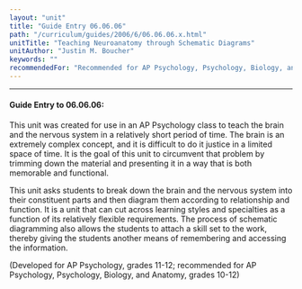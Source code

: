 ```yaml
---
layout: "unit"
title: "Guide Entry 06.06.06"
path: "/curriculum/guides/2006/6/06.06.06.x.html"
unitTitle: "Teaching Neuroanatomy through Schematic Diagrams"
unitAuthor: "Justin M. Boucher"
keywords: ""
recommendedFor: "Recommended for AP Psychology, Psychology, Biology, and Anatomy, grades 10-12."
---
```

<body>
<hr/>
<h4>
Guide Entry to 06.06.06:
</h4>
<p>
This unit was created for use in an AP Psychology class to teach the brain and the nervous system in a relatively short period of time. The brain is an extremely complex concept, and it is difficult to do it justice in a limited space of time. It is the goal of this unit to circumvent that problem by trimming down the material and presenting it in a way that is both memorable and functional.
</p>
<p>
This unit asks students to break down the brain and the nervous system into their constituent parts and then diagram them according to relationship and function. It is a unit that can cut across learning styles and specialties as a function of its relatively flexible requirements. The process of schematic diagramming also allows the students to attach a skill set to the work, thereby giving the students another means of remembering and accessing the information.
</p>
<p>
(Developed for AP Psychology, grades 11-12; recommended for AP Psychology, Psychology, Biology, and Anatomy, grades 10-12)
</p>
</body>

